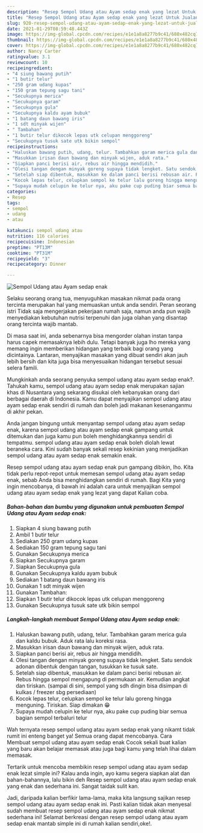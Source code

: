 ```yaml
---
description: "Resep Sempol Udang atau Ayam sedap enak yang lezat Untuk Jualan"
title: "Resep Sempol Udang atau Ayam sedap enak yang lezat Untuk Jualan"
slug: 920-resep-sempol-udang-atau-ayam-sedap-enak-yang-lezat-untuk-jualan
date: 2021-01-29T08:59:48.443Z
image: https://img-global.cpcdn.com/recipes/e1e1a8a8277b9c41/680x482cq70/sempol-udang-atau-ayam-sedap-enak-foto-resep-utama.jpg
thumbnail: https://img-global.cpcdn.com/recipes/e1e1a8a8277b9c41/680x482cq70/sempol-udang-atau-ayam-sedap-enak-foto-resep-utama.jpg
cover: https://img-global.cpcdn.com/recipes/e1e1a8a8277b9c41/680x482cq70/sempol-udang-atau-ayam-sedap-enak-foto-resep-utama.jpg
author: Nancy Carter
ratingvalue: 3.1
reviewcount: 10
recipeingredient:
- "4 siung bawang putih"
- "1 butir telur"
- "250 gram udang kupas"
- "150 gram tepung sagu tani"
- "Secukupnya merica"
- "Secukupnya garam"
- "Secukupnya gula"
- "Secukupnya kaldu ayam bubuk"
- "1 batang daun bawang iris"
- "1 sdt minyak wijen"
- " Tambahan"
- "1 butir telur dikocok lepas utk celupan menggoreng"
- "Secukupnya tusuk sate utk bikin sempol"
recipeinstructions:
- "Haluskan bawang putih, udang, telur. Tambahkan garam merica gula dan kaldu bubuk. Aduk rata lalu koreksi rasa."
- "Masukkan irisan daun bawang dan minyak wijen, aduk rata."
- "Siapkan panci berisi air, rebus air hingga mendidih."
- "Olesi tangan dengan minyak goreng supaya tidak lengket. Satu sendok adonan dibentuk dengan tangan, tusukkan ke tusuk sate."
- "Setelah siap dibentuk, masukkan ke dalam panci berisi rebusan air. Rebus hingga sempol mengapung di permukaan air. Kemudian angkat dan tiriskan. (sampai di sini, sempol yang sdh dingin bisa disimpan di kulkas / freezer sbg persediaan)"
- "Kocok lepas telur, celupkan sempol ke telur lalu goreng hingga menguning. Tiriskan. Siap dimakan 😁"
- "Supaya mudah celupin ke telur nya, aku pake cup puding biar semua bagian sempol terbaluri telur"
categories:
- Resep
tags:
- sempol
- udang
- atau

katakunci: sempol udang atau 
nutrition: 116 calories
recipecuisine: Indonesian
preptime: "PT13M"
cooktime: "PT31M"
recipeyield: "3"
recipecategory: Dinner

---
```



![Sempol Udang atau Ayam sedap enak](https://img-global.cpcdn.com/recipes/e1e1a8a8277b9c41/680x482cq70/sempol-udang-atau-ayam-sedap-enak-foto-resep-utama.jpg)

Selaku seorang orang tua, menyuguhkan masakan nikmat pada orang tercinta merupakan hal yang memuaskan untuk anda sendiri. Peran seorang istri Tidak saja mengerjakan pekerjaan rumah saja, namun anda pun wajib menyediakan kebutuhan nutrisi terpenuhi dan juga olahan yang disantap orang tercinta wajib mantab.

Di masa  saat ini, anda sebenarnya bisa mengorder olahan instan tanpa harus capek memasaknya lebih dulu. Tetapi banyak juga lho mereka yang memang ingin memberikan hidangan yang terbaik bagi orang yang dicintainya. Lantaran, menyajikan masakan yang dibuat sendiri akan jauh lebih bersih dan kita juga bisa menyesuaikan hidangan tersebut sesuai selera famili. 



Mungkinkah anda seorang penyuka sempol udang atau ayam sedap enak?. Tahukah kamu, sempol udang atau ayam sedap enak merupakan sajian khas di Nusantara yang sekarang disukai oleh kebanyakan orang dari berbagai daerah di Indonesia. Kamu dapat menyajikan sempol udang atau ayam sedap enak sendiri di rumah dan boleh jadi makanan kesenanganmu di akhir pekan.

Anda jangan bingung untuk menyantap sempol udang atau ayam sedap enak, karena sempol udang atau ayam sedap enak gampang untuk ditemukan dan juga kamu pun boleh menghidangkannya sendiri di tempatmu. sempol udang atau ayam sedap enak boleh diolah lewat beraneka cara. Kini sudah banyak sekali resep kekinian yang menjadikan sempol udang atau ayam sedap enak semakin enak.

Resep sempol udang atau ayam sedap enak pun gampang dibikin, lho. Kita tidak perlu repot-repot untuk memesan sempol udang atau ayam sedap enak, sebab Anda bisa menghidangkan sendiri di rumah. Bagi Kita yang ingin mencobanya, di bawah ini adalah cara untuk menyajikan sempol udang atau ayam sedap enak yang lezat yang dapat Kalian coba.

<!--inarticleads1-->

##### Bahan-bahan dan bumbu yang digunakan untuk pembuatan Sempol Udang atau Ayam sedap enak:

1. Siapkan 4 siung bawang putih
1. Ambil 1 butir telur
1. Sediakan 250 gram udang kupas
1. Sediakan 150 gram tepung sagu tani
1. Gunakan Secukupnya merica
1. Siapkan Secukupnya garam
1. Siapkan Secukupnya gula
1. Gunakan Secukupnya kaldu ayam bubuk
1. Sediakan 1 batang daun bawang iris
1. Gunakan 1 sdt minyak wijen
1. Gunakan  Tambahan:
1. Siapkan 1 butir telur dikocok lepas utk celupan menggoreng
1. Gunakan Secukupnya tusuk sate utk bikin sempol




<!--inarticleads2-->

##### Langkah-langkah membuat Sempol Udang atau Ayam sedap enak:

1. Haluskan bawang putih, udang, telur. Tambahkan garam merica gula dan kaldu bubuk. Aduk rata lalu koreksi rasa.
1. Masukkan irisan daun bawang dan minyak wijen, aduk rata.
1. Siapkan panci berisi air, rebus air hingga mendidih.
1. Olesi tangan dengan minyak goreng supaya tidak lengket. Satu sendok adonan dibentuk dengan tangan, tusukkan ke tusuk sate.
1. Setelah siap dibentuk, masukkan ke dalam panci berisi rebusan air. Rebus hingga sempol mengapung di permukaan air. Kemudian angkat dan tiriskan. (sampai di sini, sempol yang sdh dingin bisa disimpan di kulkas / freezer sbg persediaan)
1. Kocok lepas telur, celupkan sempol ke telur lalu goreng hingga menguning. Tiriskan. Siap dimakan 😁
1. Supaya mudah celupin ke telur nya, aku pake cup puding biar semua bagian sempol terbaluri telur




Wah ternyata resep sempol udang atau ayam sedap enak yang nikamt tidak rumit ini enteng banget ya! Semua orang dapat mencobanya. Cara Membuat sempol udang atau ayam sedap enak Cocok sekali buat kalian yang baru akan belajar memasak atau juga bagi kamu yang telah lihai dalam memasak.

Tertarik untuk mencoba membikin resep sempol udang atau ayam sedap enak lezat simple ini? Kalau anda ingin, ayo kamu segera siapkan alat dan bahan-bahannya, lalu bikin deh Resep sempol udang atau ayam sedap enak yang enak dan sederhana ini. Sangat taidak sulit kan. 

Jadi, daripada kalian berfikir lama-lama, maka kita langsung sajikan resep sempol udang atau ayam sedap enak ini. Pasti kalian tiidak akan menyesal sudah membuat resep sempol udang atau ayam sedap enak nikmat sederhana ini! Selamat berkreasi dengan resep sempol udang atau ayam sedap enak mantab simple ini di rumah kalian sendiri,oke!.

